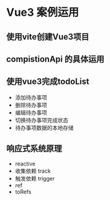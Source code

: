 # Vue3 案例运用

## 使用vite创建Vue3项目

## compistionApi 的具体运用

## 使用vue3完成todoList

* 添加待办事项
* 删除待办事项
* 编辑待办事项
* 切换待办事项完成状态
* 待办事项数据的本地存储

## 响应式系统原理

* reactive
* 收集依赖 track
* 触发依赖 trigger
* ref
* toRefs
